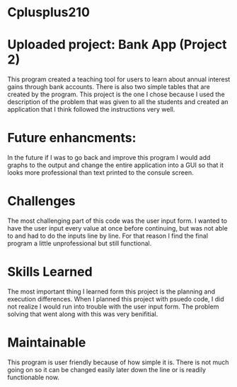 # Cplusplus210
# Uploaded project: Bank App (Project 2)
This program created a teaching tool for users to learn about annual interest gains through bank accounts. There is also two simple tables that are created by the program. This project is the one I chose because I used the description of the problem that was given to all the students and created an application that I think followed the instructions very well.
# Future enhancments:
In the future if I was to go back and improve this program I would add graphs to the output and change the entire application into a GUI so that it looks more professional than text printed to the consule screen.
# Challenges
The most challenging part of this code was the user input form. I wanted to have the user input every value at once before continuing, but was not able to and had to do the inputs line by line. For that reason I find the final program a little unprofessional but still functional.
# Skills Learned
The most important thing I learned form this project is the planning and execution differences. When I planned this project with psuedo code, I did not realize I would run into trouble with the user input form. The problem solving that went along with this was very benifitial.
# Maintainable
This program is user friendly because of how simple it is. There is not much going on so it can be changed easily later down the line or is readily functionable now.
